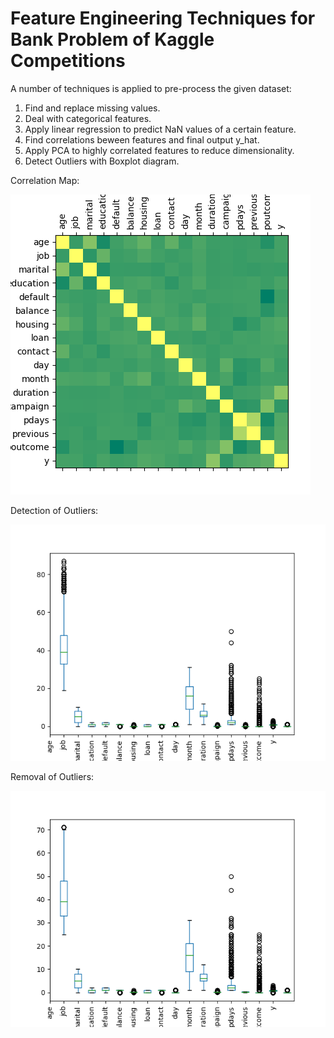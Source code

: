 # Feature Engineering Techniques for Bank Problem of Kaggle Competitions

A number of techniques is applied to pre-process the given dataset:

1. Find and replace missing values.
2. Deal with categorical features.
3. Apply linear regression to predict NaN values of a certain feature.
4. Find correlations beween features and final output y_hat.
5. Apply PCA to highly correlated features to reduce dimensionality.
6. Detect Outliers with Boxplot diagram.

Correlation Map:

![](images/fig1.png)

Detection of Outliers:

![](images/fig2.png)


Removal of Outliers:

![](images/fig3.png)
